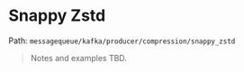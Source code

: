 # Snappy Zstd

Path: `messagequeue/kafka/producer/compression/snappy_zstd`

> Notes and examples TBD.
